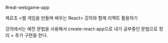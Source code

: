 #reat-webgame-app

제로초 <웹 게임을 만들며 배우는 React> 강의와 함께 리액트 활용하기  
  
강의에서는 예전 문법을 사용해서 create-react-app으로 내가 공부중인 문법으로 정리 + 추가 구현을 한다.
